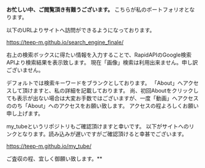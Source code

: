 **お忙しい中、ご閲覧頂き有難うございます。**
こちらが私のポートフォリオとなります。


以下のURLよりサイトへ訪問ができるようになっております。

https://teep-m.github.io/search_engine_finale/

右上の検索ボックスに得たい情報を入力することで、RapidAPIのGoogle検索APIより検索結果を表示致します。
現在「画像」検索は利用出来ません。申し訳ございません。


デフォルトでは検索キーワードをブランクとしております。
「About」へアクセスして頂けますと、私の詳細を記載しております。
尚、初回Aboutをクリックしても表示が出ない場合は大変お手数ではございますが、一度「動画」へアクセスののち「About」へのアクセスをお願い致します。
アクセスの程よろしくお願い申し上げます。

my_tubeというリポジトリもご確認頂けますと幸いです。
以下がサイトへのリンクとなります。読み込みが遅いですがご確認頂けると幸甚でございます。

https://teep-m.github.io/my_tube/


ご査収の程、宜しく御願い致します。**
